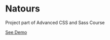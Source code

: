 # Natours
Project part of Advanced CSS and Sass Course


[See Demo](https://stefanomonteiro.github.io/Natours/)
